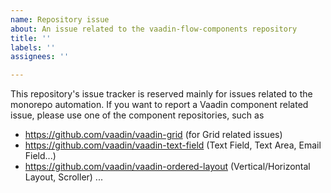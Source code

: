 ```yaml
---
name: Repository issue
about: An issue related to the vaadin-flow-components repository
title: ''
labels: ''
assignees: ''

---
```


This repository's issue tracker is reserved mainly for issues related to the monorepo automation. If you want to report a Vaadin component related issue, please use one of the component repositories, such as
- https://github.com/vaadin/vaadin-grid (for Grid related issues)
- https://github.com/vaadin/vaadin-text-field (Text Field, Text Area, Email Field...)
- https://github.com/vaadin/vaadin-ordered-layout (Vertical/Horizontal Layout, Scroller)
...
